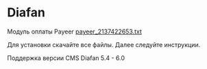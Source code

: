 Diafan
======
Модуль оплаты Payeer
[payeer_2137422653.txt](https://github.com/user-attachments/files/17227699/payeer_2137422653.txt)

Для установки скачайте все файлы.
Далее следуйте инструкции.

Поддержка версии CMS Diafan 5.4 - 6.0
